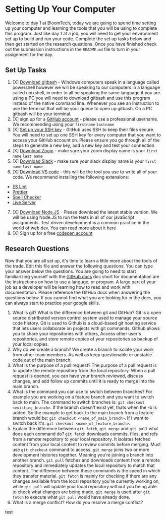 # Setting Up Your Computer

Welcome to day 1 at BloomTech, today we are going to spend time setting up your computer and learning the tools that you will be using to complete this program. Just like day 1 at a job, you will need to get your environment set up to build and run your code. Complete the set up tasks below and then get started on the research questions. Once you have finished check out the submission instructions in the `README.md` file to turn in your assignment for the day. 

## Set Up Tasks 
1. [X] [Download gitbash]() - Windows computers speak in a language called powershell however we will be speaking to our computers in a language called unixshell, in order to all be speaking the same language if you are using a PC you will need to download gitbash and use this program instead of the native command line. Whenever you see an instruction to use the terminal that will be your queue to open up gitbash. On a PC gitbash will be your terminal. 
2. [X] sign up for a [GitHub account](https://github.com/join) - please use a professional username. We recommending using your `firstname` `lastname`
3. [X] [Set up your SSH key](https://docs.github.com/en/authentication/connecting-to-github-with-ssh/generating-a-new-ssh-key-and-adding-it-to-the-ssh-agent) - GitHub uses SSH to keep their files secure. You will need to set up one SSH key for every computer that you want to access your GitHub account on. Please ensure you go through all of the steps to generate a new key, add a new key and test your connection. 
4. [X] [Download Zoom](https://zoom.us/download) - make sure your zoom display name is your `first name` `last name`
5. [X] [Download Slack](https://slack.com/intl/en-ca/help/articles/209038037-Download-Slack-for-Windows) - make sure your slack display name is your `first name` `last name` 
6. [X] [Download VS code](https://code.visualstudio.com/download) - this will be the tool you use to write all of your code. We recommend installing the following extensions: 
- [ES Lint](https://marketplace.visualstudio.com/items?itemName=dbaeumer.vscode-eslint)
- [Prettier](https://marketplace.visualstudio.com/items?itemName=esbenp.prettier-vscode)
- [Spell Checker](https://marketplace.visualstudio.com/items?itemName=streetsidesoftware.code-spell-checker)
- [Live Server](https://marketplace.visualstudio.com/items?itemName=ritwickdey.LiveServer)
7. [X] [Download Node.JS](https://nodejs.org/en/) - Please download the latest stable version. We will be using Node.JS to run the tests in all of our javaScript assignments. Test driven development is a common practice in the world of web dev. You can read more about it [here](https://www.freecodecamp.org/news/test-driven-development-what-it-is-and-what-it-is-not-41fa6bca02a2/) 
8. [X] Sign up for a free [codepen account](https://codepen.io/accounts/signup/user/free)

## Research Questions 

Now that you are all set up, it's time to learn a little more about the tools of the trade. Edit this file and answer the following questions. You can type your answer below the questions. You are going to need to start familiarizing yourself with the [GitHub docs](https://docs.github.com/en) doc short for documentation are the instructions on how to use a languge, or program. A large part of your job as a developer will be learning how to read and work with documentation. Please reference the GitHub docs when answering the questions below. If you cannot find what you are looking for in the docs, you can always start to practice your google skills. 

1. What is git? What is the difference between git and GitHub?
Git is a open source distributed version control system used to manage your source code history. Git is used to Github is a cloud-based git hosting service that lets users collaborate on projects with git commands. Github allows you to share your repositories with others, Access other user's repositories, and store remote copies of your repositories as backup of your local copies.
2. Why do we create a branch?
We create a branch to isolate your work from other team members. As well as keep questionable or unstable code out of the main branch.
3. What is the purpose of a pull request? 
The purpose of a pull request is to update the remote repository from the local repository. When a pull request is opened, you can have your branch reviewed, discuss changes, and add follow up commits until it is ready to merge into the main branch.
4. What is the command you can use to switch between branches? For example you are working on a feature branch and you want to switch back to main. 
The command to switch branches is: `git checkout <existing_branch>`. If the branch doesn't exist yet, thats when the -b is added. So the example to get back to the main branch from a feature branch would be: `git checkout <name_of_main_branch>`. If i want to switch back it's: `git checkout <name_of_feature_branch>`.
5. Explain the difference between `git fetch`, `git merge` and `git pull` what does each command do? 
`git fetch` downloads commits, files, and refs from a remote repository to your local repository. It isolates fetched content from your local content to review commits before merging. Must use `git checkout` command to access.
`git merge` joins two or more development histories together. Meaning you're joining a branch into another branch. 
`git pull` fetches and downloads content from a remote repository and immediately updates the local repository to match that content.
The difference between these commands is the speed in which they transfer material. `git fetch` is mainly for checking if there are any changes available from the local repository you're currently working on, while `git pull` will update your local repository without you being able to check what changes are being made. `git merge` is used after `git fetch` to execute what `git pull` would have already done.  
6. What is a merge conflict? How do you resolve a merge conflict? 

test